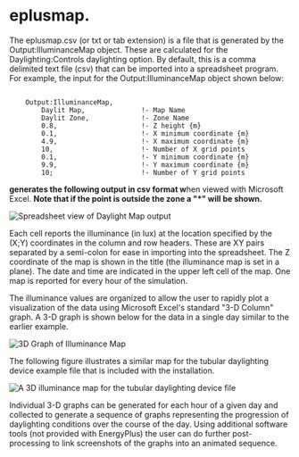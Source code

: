 # eplusmap.<ext>

The eplusmap.csv (or txt or tab extension) is a file that is generated by the Output:IlluminanceMap object. These are calculated for the Daylighting:Controls daylighting option. By default, this is a comma delimited text file (csv) that can be imported into a spreadsheet program. For example, the input for the Output:IlluminanceMap object shown below:

~~~~~~~~~~~~~~~~~~~~

    Output:IlluminanceMap,
        Daylit Map,              !- Map Name
        Daylit Zone,             !- Zone Name
        0.8,                     !- Z height {m}
        0.1,                     !- X minimum coordinate {m}
        4.9,                     !- X maximum coordinate {m}
        10,                      !- Number of X grid points
        0.1,                     !- Y minimum coordinate {m}
        9.9,                     !- Y maximum coordinate {m}
        10;                      !- Number of Y grid points
~~~~~~~~~~~~~~~~~~~~

**generates the following output in csv format w**hen viewed with Microsoft Excel.  **Note that if the point is outside the zone a "\*" will be shown.**

![Spreadsheet view of Daylight Map output](media/spreadsheet-view-of-daylight-map-output.png)


Each cell reports the illuminance (in lux) at the location specified by the (X;Y) coordinates in the column and row headers. These are XY pairs separated by a semi-colon for ease in importing into the spreadsheet. The Z coordinate of the map is shown in the title (the illuminance map is set in a plane). The date and time are indicated in the upper left cell of the map. One map is reported for every hour of the simulation.

The illuminance values are organized to allow the user to rapidly plot a visualization of the data using Microsoft Excel's standard "3-D Column" graph. A 3-D graph is shown below for the data in a single day similar to the earlier example.

![3D Graph of Illuminance Map](media/3d-graph-of-illuminance-map.png)


The following figure illustrates a similar map for the tubular daylighting device example file that is included with the installation.

![A 3D illuminance map for the tubular daylighting device file](media/a-3d-illuminance-map-for-the-tubular.png)


Individual 3-D graphs can be generated for each hour of a given day and collected to generate a sequence of graphs representing the progression of daylighting conditions over the course of the day. Using additional software tools (not provided with EnergyPlus) the user can do further post-processing to link screenshots of the graphs into an animated sequence.